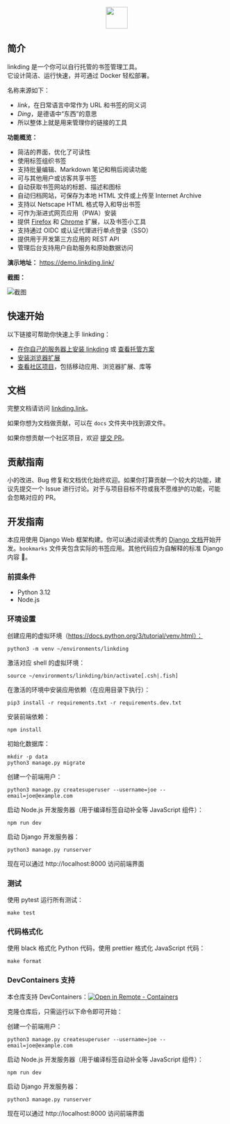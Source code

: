 <div align="center">
    <br>
    <a href="https://github.com/sissbruecker/linkding">
        <img src="https://edas-hz.oss-cn-hangzhou.aliyuncs.com/edas-apps/charts-store/linkding/image/header.svg" height="50">
    </a>
    <br>
</div>

## 简介

linkding 是一个你可以自行托管的书签管理工具。  
它设计简洁、运行快速，并可通过 Docker 轻松部署。

名称来源如下：
- *link*，在日常语言中常作为 URL 和书签的同义词
- *Ding*，是德语中“东西”的意思
- 所以整体上就是用来管理你的链接的工具

**功能概览：**
- 简洁的界面，优化了可读性
- 使用标签组织书签
- 支持批量编辑、Markdown 笔记和稍后阅读功能
- 可与其他用户或访客共享书签
- 自动获取书签网站的标题、描述和图标
- 自动归档网站，可保存为本地 HTML 文件或上传至 Internet Archive
- 支持以 Netscape HTML 格式导入和导出书签
- 可作为渐进式网页应用（PWA）安装
- 提供 [Firefox](https://addons.mozilla.org/firefox/addon/linkding-extension/) 和 [Chrome](https://chrome.google.com/webstore/detail/linkding-extension/beakmhbijpdhipnjhnclmhgjlddhidpe) 扩展，以及书签小工具
- 支持通过 OIDC 或认证代理进行单点登录（SSO）
- 提供用于开发第三方应用的 REST API
- 管理后台支持用户自助服务和原始数据访问

**演示地址：** https://demo.linkding.link/

**截图：**

![截图](https://edas-hz.oss-cn-hangzhou.aliyuncs.com/edas-apps/charts-store/linkding/image/linkding-screenshot.png "截图")

## 快速开始

以下链接可帮助你快速上手 linkding：
- [在你自己的服务器上安装 linkding](https://linkding.link/installation) 或 [查看托管方案](https://linkding.link/managed-hosting)
- [安装浏览器扩展](https://linkding.link/browser-extension)
- [查看社区项目](https://linkding.link/community)，包括移动应用、浏览器扩展、库等

## 文档

完整文档请访问 [linkding.link](https://linkding.link/)。

如果你想为文档做贡献，可以在 `docs` 文件夹中找到源文件。

如果你想贡献一个社区项目，欢迎 [提交 PR](https://github.com/sissbruecker/linkding/edit/master/docs/src/content/docs/community.md)。

## 贡献指南

小的改进、Bug 修复和文档优化始终欢迎。如果你打算贡献一个较大的功能，建议先提交一个 Issue 进行讨论。对于与项目目标不符或我不愿维护的功能，可能会忽略对应的 PR。

## 开发指南

本应用使用 Django Web 框架构建。你可以通过阅读优秀的 [Django 文档](https://docs.djangoproject.com/en/4.1/)开始开发。`bookmarks` 文件夹包含实际的书签应用。其他代码应为自解释的标准 Django 内容 🙂。

### 前提条件
- Python 3.12
- Node.js

### 环境设置

创建应用的虚拟环境（https://docs.python.org/3/tutorial/venv.html）：
```
python3 -m venv ~/environments/linkding
```
激活对应 shell 的虚拟环境：
```
source ~/environments/linkding/bin/activate[.csh|.fish]
```
在激活的环境中安装应用依赖（在应用目录下执行）：
```
pip3 install -r requirements.txt -r requirements.dev.txt
```
安装前端依赖：
```
npm install
```
初始化数据库：
```
mkdir -p data
python3 manage.py migrate
```
创建一个前端用户：
```
python3 manage.py createsuperuser --username=joe --email=joe@example.com
```
启动 Node.js 开发服务器（用于编译标签自动补全等 JavaScript 组件）：
```
npm run dev
```
启动 Django 开发服务器：
```
python3 manage.py runserver
```
现在可以通过 http://localhost:8000 访问前端界面

### 测试

使用 pytest 运行所有测试：
```
make test
```

### 代码格式化

使用 black 格式化 Python 代码，使用 prettier 格式化 JavaScript 代码：
```
make format
```

### DevContainers 支持

本仓库支持 DevContainers：[![Open in Remote - Containers](https://img.shields.io/static/v1?label=Remote%20-%20Containers&message=Open&color=blue&logo=visualstudiocode)](https://vscode.dev/redirect?url=vscode://ms-vscode-remote.remote-containers/cloneInVolume?url=https://github.com/sissbruecker/linkding.git)

克隆仓库后，只需运行以下命令即可开始：

创建一个前端用户：
```
python3 manage.py createsuperuser --username=joe --email=joe@example.com
```
启动 Node.js 开发服务器（用于编译标签自动补全等 JavaScript 组件）：
```
npm run dev
```
启动 Django 开发服务器：
```
python3 manage.py runserver
```
现在可以通过 http://localhost:8000 访问前端界面